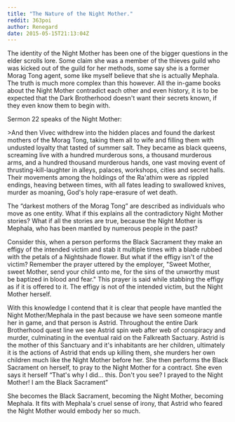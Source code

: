 ```yaml
---
title: "The Nature of the Night Mother."
reddit: 363poi
author: Renegard
date: 2015-05-15T21:13:04Z
---
```


The identity of the Night Mother has been one of the bigger questions in the elder scrolls lore. Some claim she was a member of the thieves guild who was kicked out of the guild for her methods, some say she is a former Morag Tong agent, some like myself believe that she is actually Mephala. The truth is much more complex than this however. All the in-game books about the Night Mother contradict each other and even history, it is to be expected that the Dark Brotherhood doesn't want their secrets known, if they even know them to begin with.

Sermon 22 speaks of the Night Mother:

&gt;And then Vivec withdrew into the hidden places and found the darkest mothers of the Morag Tong, taking them all to wife and filling them with undusted loyalty that tasted of summer salt. They became as black queens, screaming live with a hundred murderous sons, a thousand murderous arms, and a hundred thousand murderous hands, one vast moving event of thrusting-kill-laughter in alleys, palaces, workshops, cities and secret halls. Their movements among the holdings of the Ra'athim were as rippled endings, heaving between times, with all fates leading to swallowed knives, murder as moaning, God's holy rape-erasure of wet death.

The “darkest mothers of the Morag Tong” are described as individuals who move as one entity. What if this explains all the contradictory Night Mother stories? What if all the stories are true, because the Night Mother is Mephala, who has been mantled by numerous people in the past?

Consider this, when a person performs the Black Sacrament they make an effigy of the intended victim and stab it multiple times with a blade rubbed with the petals of a Nightshade flower. But what if the effigy isn't of the victim? Remember the prayer uttered by the employer, "Sweet Mother, sweet Mother, send your child unto me, for the sins of the unworthy must be baptized in blood and fear." This prayer is said while stabbing the effigy as if it is offered to it. The effigy is not of the intended victim, but the Night Mother herself. 

With this knowledge I contend that it is clear that people have mantled the Night Mother/Mephala in the past because we have seen someone mantle her in game, and that person is Astrid. Throughout the entire Dark Brotherhood quest line we see Astrid spin web after web of conspiracy and murder, culminating in the eventual raid on the Falkreath Sactuary. Astrid is the mother of this Sanctuary and it's inhabitants are her children, ultimately it is the actions of Astrid that ends up killing them, she murders her own children much like the Night Mother before her. She then performs the Black Sacrament on herself, to pray to the Night Mother for a contract. She even says it herself “That's why I did... this. Don't you see? I prayed to the Night Mother! I am the Black Sacrament”

She becomes the Black Sacrament, becoming the Night Mother, becoming Mephala. It fits with Mephala's cruel sense of irony, that Astrid who feared the Night Mother would embody her so much.
